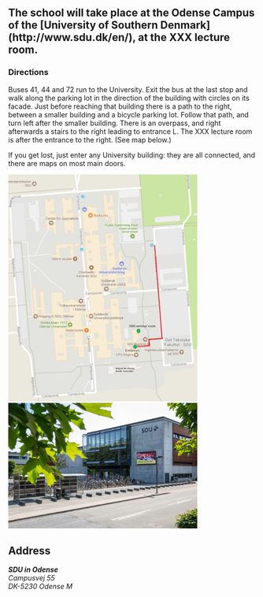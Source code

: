 <div class="row">
<div class="col-xs-8 col-xs-offset-2">
<h2 markdown="1">The school will take place at the Odense Campus of the [University of Southern Denmark](http://www.sdu.dk/en/), at the XXX lecture room.</h2>
</div>
</div>

### Directions
Buses 41, 44 and 72 run to the University.  Exit the bus at the last stop and walk along the parking lot in the direction of the building with circles on its facade.  Just before reaching that building there is a path to the right, between a smaller building and a bicycle parking lot. Follow that path, and turn left after the smaller building.  There is an overpass, and right afterwards a stairs to the right leading to entrance L. The XXX lecture room is after the entrance to the right.  (See map below.)

If you get lost, just enter any University building: they are all connected, and there are maps on most main doors.

<div class="row">
  <div class="center-block" style="width: 40vw;">
    <img src="/assets/images/map.jpg" alt="">
    <img src="/assets/images/SDUFacade.jpg" alt="">
  </div>
</div>

## Address

<address>
<strong>SDU in Odense</strong><br/>
Campusvej 55<br/>
DK-5230 Odense M
</address>
